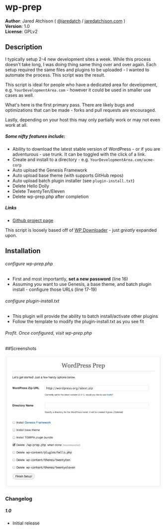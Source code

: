 # wp-prep 

**Author**:  Jared Atchison ( [@jaredatch](http://twitter.com/jaredatch ) / [jaredatchison.com](http://jaredatchison.com/) )  
**Version**: 1.0      
**License**: GPLv2  

## Description

I typically setup 2-4 new development sites a week. While this process doesn't take long, I was doing thing same thing over and over again. Each setup required the same files and plugins to be uploaded - I wanted to automate the process.
This script was the result.

This script is ideal for people who have a dedicated area for development, e.g. `YourDevelopmentArea.com` - however it could be used in smaller use cases as well.

What's here is the first primary pass. There are likely bugs and optimizations that can be made - forks and pull requests are encouraged.

Lastly, depending on your host this may only partially work or may not even work at all.

##### Some nifty features include:

* Ability to download the latest stable version of WordPress - or if you are adventurous - use trunk. It can be toggled with the click of a link. 
* Create and install to a directory - e.g. `YourDevelopmentArea.com/acme-corp`
* Auto upload the Genesis Framework
* Auto upload base theme (with supports GitHub repos)
* Auto upload batch plugin installer (see `plugin-install.txt`)
* Delete Hello Dolly
* Delete TwentyTen/Eleven
* Delete wp-prep.php after completion

##### Links

* [Github project page](http://github.com/jaredatch/wp-prep)

This script is loosely based off of [WP Downloader](http://www.farinspace.com/wordpress-downloader/) - just _greatly_ expanded upon.

## Installation

###### configure wp-prep.php
* First and most importantly, **set a new password** (line 16)
* Assuming you want to use Genesis, a base theme, and batch plugin install - configure those URLs (line 17-19)

###### configure plugin-install.txt
* This plugin will provide the ability to batch install/activate other plugins
* Follow the template to modify the plugin-install.txt as you see fit

###### Profit. Once configured, visit wp-prep.php

##Screenshots

![WordPress admin dashboard](https://github.com/jaredatch/wp-prep/raw/master/screenshot.png "WordPress admin dashboard")


### Changelog

##### 1.0
* Initial release